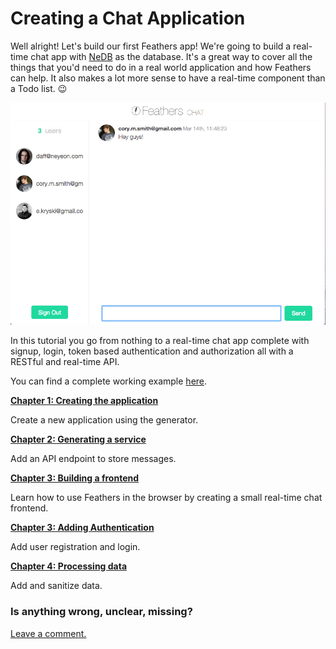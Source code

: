 # Creating a Chat Application

Well alright! Let's build our first Feathers app! We're going to build a real-time chat app with [NeDB](https://github.com/louischatriot/nedb) as the database. It's a great way to cover all the things that you'd need to do in a real world application and how Feathers can help. It also makes a lot more sense to have a real-time component than a Todo list. 😉

![Chat app screenshot](./assets/chat.gif)

In this tutorial you go from nothing to a real-time chat app complete with signup, login, token based authentication and authorization all with a RESTful and real-time API.

You can find a complete working example [here](https://github.com/feathersjs/feathers-chat).

[**Chapter 1: Creating the application**](./creating.md)

Create a new application using the generator.

[**Chapter 2: Generating a service**](./service.md)

Add an API endpoint to store messages.

[**Chapter 3: Building a frontend**](./frontend.md)

Learn how to use Feathers in the browser by creating a small real-time chat frontend.

[**Chapter 3: Adding Authentication**](./authentication.md)

Add user registration and login.

[**Chapter 4: Processing data**](./processing.md)

Add and sanitize data.

### Is anything wrong, unclear, missing?

[Leave a comment.](https://github.com/feathersjs/feathers-docs/issues/new?title=Comment:Chat-Introduction)
